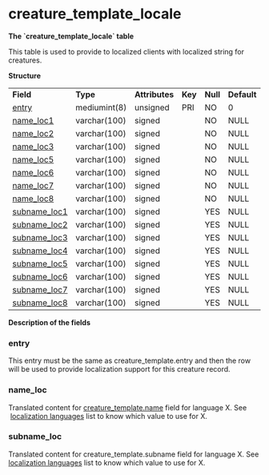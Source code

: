 # creature\_template\_locale


**The \`creature\_template\_locale\` table**

This table is used to provide to localized clients with localized string for creatures.

**Structure**

|                                                        |              |                |         |          |             |           |             |
|--------------------------------------------------------|--------------|----------------|---------|----------|-------------|-----------|-------------|
| **Field**                                              | **Type**     | **Attributes** | **Key** | **Null** | **Default** | **Extra** | **Comment** |
| [entry](#creature_template_locale-entry)               | mediumint(8) | unsigned       | PRI     | NO       | 0           |           |             |
| [name\_loc1](#creature_template_locale-name_loc)       | varchar(100) | signed         |         | NO       | NULL        |           |             |
| [name\_loc2](#creature_template_locale-name_loc)       | varchar(100) | signed         |         | NO       | NULL        |           |             |
| [name\_loc3](#creature_template_locale-name_loc)       | varchar(100) | signed         |         | NO       | NULL        |           |             |
| [name\_loc5](#creature_template_locale-name_loc)       | varchar(100) | signed         |         | NO       | NULL        |           |             |
| [name\_loc6](#creature_template_locale-name_loc)       | varchar(100) | signed         |         | NO       | NULL        |           |             |
| [name\_loc7](#creature_template_locale-name_loc)       | varchar(100) | signed         |         | NO       | NULL        |           |             |
| [name\_loc8](#creature_template_locale-name_loc)       | varchar(100) | signed         |         | NO       | NULL        |           |             |
| [subname\_loc1](#creature_template_locale-subname_loc) | varchar(100) | signed         |         | YES      | NULL        |           |             |
| [subname\_loc2](#creature_template_locale-subname_loc) | varchar(100) | signed         |         | YES      | NULL        |           |             |
| [subname\_loc3](#creature_template_locale-subname_loc) | varchar(100) | signed         |         | YES      | NULL        |           |             |
| [subname\_loc4](#creature_template_locale-subname_loc) | varchar(100) | signed         |         | YES      | NULL        |           |             |
| [subname\_loc5](#creature_template_locale-subname_loc) | varchar(100) | signed         |         | YES      | NULL        |           |             |
| [subname\_loc6](#creature_template_locale-subname_loc) | varchar(100) | signed         |         | YES      | NULL        |           |             |
| [subname\_loc7](#creature_template_locale-subname_loc) | varchar(100) | signed         |         | YES      | NULL        |           |             |
| [subname\_loc8](#creature_template_locale-subname_loc) | varchar(100) | signed         |         | YES      | NULL        |           |             |

**Description of the fields**

### entry

This entry must be the same as creature\_template.entry and then the row will be used to provide localization support for this creature record.

### name\_loc

Translated content for [creature\_template.name](https://trinitycore.atlassian.net/wiki/display/tc/creature_template#creature_template-name) field for language X.
See  [localization languages](https://trinitycore.atlassian.net/wiki/display/tc/Localization+lang) list to know which value to use for X.

### subname\_loc

Translated content for creature\_template.subname field for language X.
See [localization languages](https://trinitycore.atlassian.net/wiki/display/tc/Localization+lang) list to know which value to use for X.
